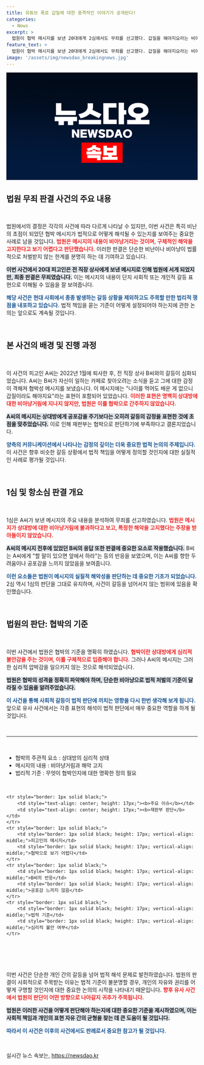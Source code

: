 ```yaml
---
title: 유튜브 폭로 갑질에 대한 충격적인 이야기가 공개된다!
categories:
  - News
excerpt: >
  법원이 협박 메시지를 보낸 20대에게 2심에서도 무죄를 선고했다. 갑질을 해야지요라는 비아냥에 법원은 해악의 고지가 없다고 판단, 사회적 논란이 예상된다.
feature_text: >
  법원이 협박 메시지를 보낸 20대에게 2심에서도 무죄를 선고했다. 갑질을 해야지요라는 비아냥에 법원은 해악의 고지가 없다고 판단, 사회적 논란이 예상된다.
image: '/assets/img/newsdao_breakingnews.jpg'
---
```


<p><img src="/assets/img/newsdao_breakingnews.jpg" alt="ontimetimes 속보" /></p>

<h2 data-ke-size="size26">법원 무죄 판결 사건의 주요 내용</h2>

<p data-ke-size="size16">&nbsp;</p>

<p>법원에서의 결정은 각각의 사건에 따라 다르게 나타날 수 있지만, 이번 사건은 특히 비난의 초점이 되었던 협박 메시지가 법적으로 어떻게 해석될 수 있는지를 보여주는 중요한 사례로 남을 것입니다. <b><span style="color: #ee2323;">법원은 메시지의 내용이 비아냥거리는 것이며, 구체적인 해악을 고지한다고 보기 어렵다고 판단했습니다.</span></b> 이러한 판결은 단순한 비난이나 비아냥이 법률적으로 처벌받지 않는 한계를 분명히 하는 데 기여하고 있습니다. </p>

<p><b><span style="background-color: #21538527;">이번 사건에서 20대 피고인은 전 직장 상사에게 보낸 메시지로 인해 법원에 서게 되었지만, 최종 판결은 무죄였습니다.</span></b> 이는 메시지의 내용이 단지 사회적 또는 개인적 갈등 표현으로 이해될 수 있음을 잘 보여줍니다. </p>

<p><b><span style="color: #1a5490;">해당 사건은 현대 사회에서 종종 발생하는 갈등 상황을 제외하고도 주목할 만한 법리적 쟁점을 내포하고 있습니다.</span></b> 법적 책임을 묻는 기준이 어떻게 설정되어야 하는지에 관한 논의는 앞으로도 계속될 것입니다. </p>

<p data-ke-size="size16">&nbsp;</p>

<h2 data-ke-size="size26">본 사건의 배경 및 진행 과정</h2>

<p data-ke-size="size16">&nbsp;</p>

<p>이 사건의 피고인 A씨는 2022년 1월에 퇴사한 후, 전 직장 상사 B씨와의 갈등이 심화되었습니다. A씨는 B씨가 자신이 일하는 카페로 찾아오려는 소식을 듣고 그에 대한 감정이 격해져 협박성 메시지를 보냈습니다. 이 메시지에는 "나이를 먹어도 배운 게 없으니 갑질이라도 해야지요"라는 표현이 포함되어 있었습니다. <b><span style="color: #ee2323;">이러한 표현은 명백히 상대방에 대한 비아냥거림에 지나지 않지만, 법원은 이를 협박으로 간주하지 않았습니다.</span></b> </p>

<p><b><span style="background-color: #21538527;">A씨의 메시지는 상대방에게 공포감을 주기보다는 오히려 갈등의 감정을 표현한 것에 초점을 맞추었습니다.</span></b> 이로 인해 재판부는 협박으로 판단하기에 부족하다고 결론지었습니다. </p>

<p><b><span style="color: #1a5490;">양측의 커뮤니케이션에서 나타나는 감정의 깊이는 더욱 중요한 법적 논의의 주제입니다.</span></b> 이 사건은 향후 비슷한 갈등 상황에서 법적 책임을 어떻게 정의할 것인지에 대한 실질적인 사례로 평가될 것입니다. </p>

<p data-ke-size="size16">&nbsp;</p>

<h2 data-ke-size="size26">1심 및 항소심 판결 개요</h2>

<p data-ke-size="size16">&nbsp;</p>

<p>1심은 A씨가 보낸 메시지의 주요 내용을 분석하여 무죄를 선고하였습니다. <b><span style="color: #ee2323;">법원은 메시지가 상대방에 대한 비아냥거림에 불과하다고 보고, 특정한 해악을 고지했다는 주장을 받아들이지 않았습니다.</span></b> </p>

<p><b><span style="background-color: #21538527;">A씨의 메시지 전후에 있었던 B씨의 응답 또한 판결에 중요한 요소로 작용했습니다.</span></b> B씨는 A씨에게 "할 말이 있으면 앞에서 하라"는 등의 반응을 보였으며, 이는 A씨를 향한 두려움이나 공포감을 느끼지 않았음을 보여줍니다. </p>

<p><b><span style="color: #1a5490;">이런 요소들은 법원이 메시지의 실질적 해악성을 판단하는 데 중요한 기초가 되었습니다.</span></b> 2심 역시 1심의 판단을 그대로 유지하며, 사건이 갈등을 넘어서지 않는 범위에 있음을 확인했습니다. </p>

<p data-ke-size="size16">&nbsp;</p>

<h2 data-ke-size="size26">법원의 판단: 협박의 기준</h2>

<p data-ke-size="size16">&nbsp;</p>

<p>이번 사건에서 법원은 협박의 기준을 명확히 하였습니다. <b><span style="color: #ee2323;">협박이란 상대방에게 심리적 불안감을 주는 것이며, 이를 구체적으로 입증해야 합니다.</span></b> 그러나 A씨의 메시지는 그러한 심리적 압박감을 일으키지 않는 것으로 해석되었습니다. </p>

<p><b><span style="background-color: #21538527;">법원은 협박의 성격을 정확히 파악해야 하며, 단순한 비아냥으로 법적 처벌의 기준이 달라질 수 있음을 알려주었습니다.</span></b> </p>

<p><b><span style="color: #1a5490;">이 사건을 통해 사회적 갈등이 법적 판단에 끼치는 영향을 다시 한번 생각해 보게 됩니다.</span></b> 앞으로 유사 사건에서는 각종 표현의 해석이 법적 판단에서 매우 중요한 역할을 하게 될 것입니다. </p>

<p data-ke-size="size16">&nbsp;</p>

<hr>

<p data-ke-size="size16">&nbsp;</p>

<ul>
    <li>협박의 주관적 요소 : 상대방의 심리적 상태</li>
    <li>메시지의 내용 : 비아냥거림과 해악 고지</li>
    <li>법리적 기준 : 무엇이 협박인지에 대한 명확한 정의 필요</li>
</ul>

<p data-ke-size="size16">&nbsp;</p>

<table style="width: 100%; border-collapse: collapse;">

    <tr style="border: 1px solid black;">
        <td style="text-align: center; height: 17px;"><b>주요 이슈</b></td>
        <td style="text-align: center; height: 17px;"><b>재판부 판단</b></td>
    </tr>
    <tr style="border: 1px solid black;">
        <td style="border: 1px solid black; height: 17px; vertical-align: middle;">피고인의 메시지</td>
        <td style="border: 1px solid black; height: 17px; vertical-align: middle;">협박으로 보기 어렵다</td>
    </tr>
    <tr style="border: 1px solid black;">
        <td style="border: 1px solid black; height: 17px; vertical-align: middle;">B씨의 반응</td>
        <td style="border: 1px solid black; height: 17px; vertical-align: middle;">공포감 느끼지 않음</td>
    </tr>
    <tr style="border: 1px solid black;">
        <td style="border: 1px solid black; height: 17px; vertical-align: middle;">법적 기준</td>
        <td style="border: 1px solid black; height: 17px; vertical-align: middle;">심리적 불안 여부</td>
    </tr>
</table>

<p data-ke-size="size16">&nbsp;</p>

<p data-ke-size="size16">&nbsp;</p> 

<p>이번 사건은 단순한 개인 간의 갈등을 넘어 법적 해석 문제로 발전하였습니다. 법원의 판결이 사회적으로 주목받는 이유는 법적 기준이 불분명할 경우, 개인의 자유와 권리를 어떻게 구명할 것인지에 대한 중요한 논의의 시작을 나타내기 때문입니다. <b><span style="color: #ee2323;">향후 유사 사건에서 법원의 판단이 어떤 방향으로 나아갈지 귀추가 주목됩니다.</span></b> </p>

<p><b><span style="background-color: #21538527;">법원은 이러한 사건을 어떻게 판단해야 하는지에 대한 중요한 기준을 제시하였으며, 이는 사회적 책임과 개인의 표현 자유 간의 균형을 찾는 데 큰 도움이 될 것입니다.</span></b> </p>

<p><b><span style="color: #1a5490;">따라서 이 사건은 이후의 사건에서도 판례로서 중요한 참고가 될 것입니다.</span></b> </p>

<p data-ke-size="size16">&nbsp;</p>
실시간 뉴스 속보는, <a href="https://newsdao.kr" rel="dofollow">https://newsdao.kr</a>



